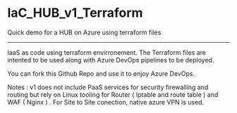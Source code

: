 # IaC_HUB_v1_Terraform
Quick demo for a HUB on Azure using terraform files

*************
IaaS as code using terraform envirronement. The Terraform files are intented to be used along with Azure DevOps pipelines to be deployed. 


You can fork this Github Repo and use it to enjoy Azure DevOps. 


Notes : v1 does not include PaaS services for security firewalling and routing but rely on Linux tooling for Router ( Iptable and route table )  and WAF ( Nginx ) . For Site to Site conection, native azure VPN is used. 



